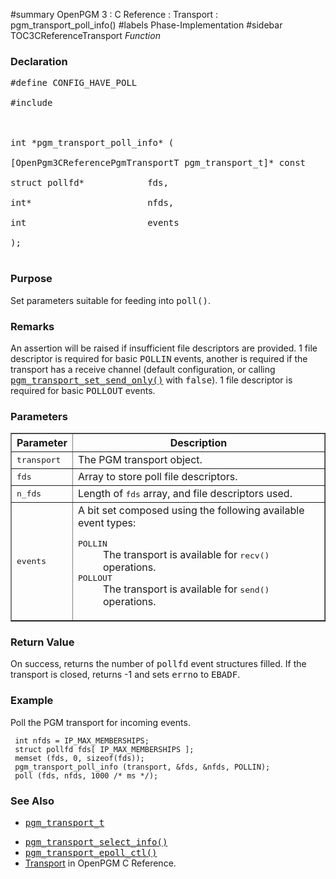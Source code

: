 ﻿#summary OpenPGM 3 : C Reference : Transport : pgm\_transport\_poll\_info()
#labels Phase-Implementation
#sidebar TOC3CReferenceTransport
_Function_
### Declaration ###
<pre>
#define CONFIG_HAVE_POLL<br>
#include <pgm/pgm.h><br>
<br>
int *pgm_transport_poll_info* (<br>
[OpenPgm3CReferencePgmTransportT pgm_transport_t]* const    transport,<br>
struct pollfd*            fds,<br>
int*                      nfds,<br>
int                       events<br>
);<br>
</pre>

### Purpose ###
Set parameters suitable for feeding into <tt>poll()</tt>.

### Remarks ###
An assertion will be raised if insufficient file descriptors are provided.  1 file descriptor is required for basic <tt>POLLIN</tt> events, another is required if the transport has a receive channel (default configuration, or calling <tt><a href='OpenPgm3CReferencePgmTransportSetSendOnly.md'>pgm_transport_set_send_only()</a></tt> with <tt>false</tt>).  1 file descriptor is required for basic <tt>POLLOUT</tt> events.

### Parameters ###

<table cellpadding='5' border='1' cellspacing='0'>
<tr>
<th>Parameter</th>
<th>Description</th>
</tr>
<tr>
<td><tt>transport</tt></td>
<td>The PGM transport object.</td>
</tr><tr>
<td><tt>fds</tt></td>
<td>Array to store poll file descriptors.</td>
</tr><tr>
<td><tt>n_fds</tt></td>
<td>Length of <tt>fds</tt> array, and file descriptors used.</td>
</tr><tr>
<td><tt>events</tt></td>
<td>A bit set composed using the following available event types:<br>
<dl><dt><tt>POLLIN</tt></dt><dd>The transport is available for <tt>recv()</tt> operations.<br>
</dd><dt><tt>POLLOUT</tt></dt><dd>The transport is available for <tt>send()</tt> operations.</dd></dl></td>
</tr>
</table>

### Return Value ###
On success, returns the number of <tt>pollfd</tt> event structures filled.  If the transport is closed, returns -1 and sets <tt>errno</tt> to <tt>EBADF</tt>.

### Example ###
Poll the PGM transport for incoming events.

```
 int nfds = IP_MAX_MEMBERSHIPS;
 struct pollfd fds[ IP_MAX_MEMBERSHIPS ];
 memset (fds, 0, sizeof(fds));
 pgm_transport_poll_info (transport, &fds, &nfds, POLLIN);
 poll (fds, nfds, 1000 /* ms */);
```

### See Also ###
  * <tt><a href='OpenPgm3CReferencePgmTransportT.md'>pgm_transport_t</a></tt><br>
<ul><li><tt><a href='OpenPgm3CReferencePgmTransportSelectInfo.md'>pgm_transport_select_info()</a></tt><br>
</li><li><tt><a href='OpenPgm3CReferencePgmTransportEpollCtl.md'>pgm_transport_epoll_ctl()</a></tt><br>
</li><li><a href='OpenPgm3CReferenceTransport.md'>Transport</a> in OpenPGM C Reference.